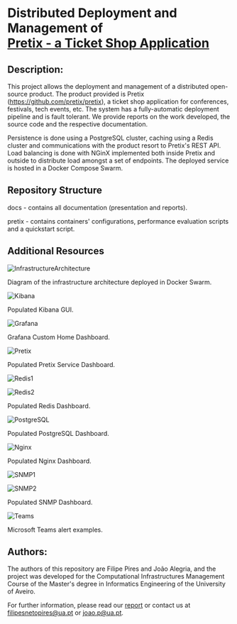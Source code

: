 # Distributed Deployment and Management of <br /> [Pretix - a Ticket Shop Application](https://github.com/pretix)

## Description:

This project allows the deployment and management of a distributed open-source product.
The product provided is Pretix (https://github.com/pretix/pretix), a ticket shop application for conferences, festivals, tech events, etc.
The system has a fully-automatic deployment pipeline and is fault tolerant.
We provide reports on the work developed, the source code and the respective documentation.

Persistence is done using a PostgreSQL cluster, caching using a Redis cluster and communications with the product resort to Pretix's REST API.
Load balancing is done with NGinX implemented both inside Pretix and outside to distribute load amongst a set of endpoints.
The deployed service is hosted in a Docker Compose Swarm.

## Repository Structure

docs - contains all documentation (presentation and reports).

pretix - contains containers' configurations, performance evaluation scripts and a quickstart script.

## Additional Resources

![InfrastructureArchitecture](https://github.com/FilipePires98/GIC/blob/master/docs/reports/FinalReport/diagrams/InfrastructureArchitecture.png)

Diagram of the infrastructure architecture deployed in Docker Swarm.

![Kibana](https://github.com/FilipePires98/GIC/blob/master/docs/reports/FinalReport/images/kibana.png)

Populated Kibana GUI.

![Grafana](https://github.com/FilipePires98/GIC/blob/master/docs/reports/FinalReport/images/home.png)

Grafana Custom Home Dashboard.

![Pretix](https://github.com/FilipePires98/GIC/blob/master/docs/reports/FinalReport/images/pretixServiceDashboard.png)

Populated Pretix Service Dashboard.

![Redis1](https://github.com/FilipePires98/GIC/blob/master/docs/reports/FinalReport/images/pretixRedisDashboard.png)

![Redis2](https://github.com/FilipePires98/GIC/blob/master/docs/reports/FinalReport/images/pretixRedis2Dashboard.png)

Populated Redis Dashboard.

![PostgreSQL](https://github.com/FilipePires98/GIC/blob/master/docs/reports/FinalReport/images/pretixPostgresDashboard.png)

Populated PostgreSQL Dashboard.

![Nginx](https://github.com/FilipePires98/GIC/blob/master/docs/reports/FinalReport/images/pretixNginxDashboard.png)

Populated Nginx Dashboard.

![SNMP1](https://github.com/FilipePires98/GIC/blob/master/docs/reports/FinalReport/images/pretixSnmpDashboard.png)

![SNMP2](https://github.com/FilipePires98/GIC/blob/master/docs/reports/FinalReport/images/pretixSnmp2Dashboard.png)

Populated SNMP Dashboard.

![Teams](https://github.com/FilipePires98/GIC/blob/master/docs/reports/FinalReport/images/alerts.png)

Microsoft Teams alert examples.

## Authors:

The authors of this repository are Filipe Pires and João Alegria, and the project was developed for the Computational Infrastructures Management Course of the Master's degree in Informatics Engineering of the University of Aveiro.

For further information, please read our [report](https://github.com/FilipePires98/GIC/blob/master/docs/reports/FinalReport/report.pdf) or contact us at filipesnetopires@ua.pt or joao.p@ua.pt.


